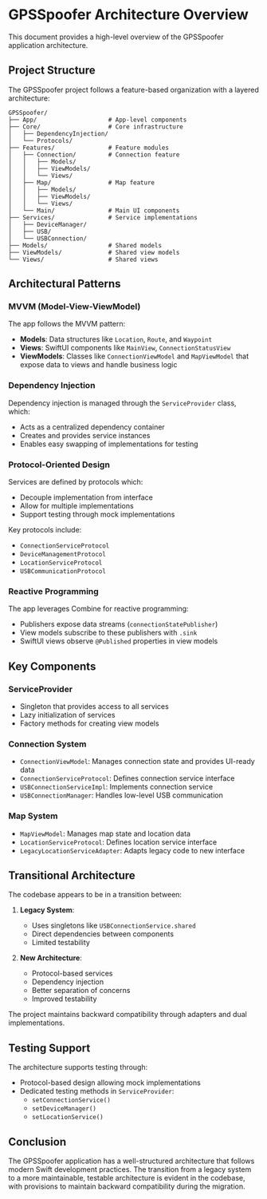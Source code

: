 # GPSSpoofer Architecture Overview

This document provides a high-level overview of the GPSSpoofer application architecture.

## Project Structure

The GPSSpoofer project follows a feature-based organization with a layered architecture:

```
GPSSpoofer/
├── App/                    # App-level components
├── Core/                   # Core infrastructure
│   ├── DependencyInjection/
│   └── Protocols/
├── Features/               # Feature modules
│   ├── Connection/         # Connection feature
│   │   ├── Models/
│   │   ├── ViewModels/
│   │   └── Views/
│   ├── Map/                # Map feature
│   │   ├── Models/
│   │   ├── ViewModels/
│   │   └── Views/
│   └── Main/               # Main UI components
├── Services/               # Service implementations
│   ├── DeviceManager/
│   ├── USB/
│   └── USBConnection/
├── Models/                 # Shared models
├── ViewModels/             # Shared view models
└── Views/                  # Shared views
```

## Architectural Patterns

### MVVM (Model-View-ViewModel)

The app follows the MVVM pattern:
- **Models**: Data structures like `Location`, `Route`, and `Waypoint`
- **Views**: SwiftUI components like `MainView`, `ConnectionStatusView`
- **ViewModels**: Classes like `ConnectionViewModel` and `MapViewModel` that expose data to views and handle business logic

### Dependency Injection

Dependency injection is managed through the `ServiceProvider` class, which:
- Acts as a centralized dependency container
- Creates and provides service instances
- Enables easy swapping of implementations for testing

### Protocol-Oriented Design

Services are defined by protocols which:
- Decouple implementation from interface
- Allow for multiple implementations
- Support testing through mock implementations

Key protocols include:
- `ConnectionServiceProtocol`
- `DeviceManagementProtocol`
- `LocationServiceProtocol`
- `USBCommunicationProtocol`

### Reactive Programming

The app leverages Combine for reactive programming:
- Publishers expose data streams (`connectionStatePublisher`)
- View models subscribe to these publishers with `.sink`
- SwiftUI views observe `@Published` properties in view models

## Key Components

### ServiceProvider

- Singleton that provides access to all services
- Lazy initialization of services
- Factory methods for creating view models

### Connection System

- `ConnectionViewModel`: Manages connection state and provides UI-ready data
- `ConnectionServiceProtocol`: Defines connection service interface
- `USBConnectionServiceImpl`: Implements connection service
- `USBConnectionManager`: Handles low-level USB communication

### Map System

- `MapViewModel`: Manages map state and location data
- `LocationServiceProtocol`: Defines location service interface
- `LegacyLocationServiceAdapter`: Adapts legacy code to new interface

## Transitional Architecture

The codebase appears to be in a transition between:

1. **Legacy System**:
   - Uses singletons like `USBConnectionService.shared`
   - Direct dependencies between components
   - Limited testability

2. **New Architecture**:
   - Protocol-based services
   - Dependency injection
   - Better separation of concerns
   - Improved testability

The project maintains backward compatibility through adapters and dual implementations.

## Testing Support

The architecture supports testing through:
- Protocol-based design allowing mock implementations
- Dedicated testing methods in `ServiceProvider`:
  - `setConnectionService()`
  - `setDeviceManager()`
  - `setLocationService()`

## Conclusion

The GPSSpoofer application has a well-structured architecture that follows modern Swift development practices. The transition from a legacy system to a more maintainable, testable architecture is evident in the codebase, with provisions to maintain backward compatibility during the migration. 